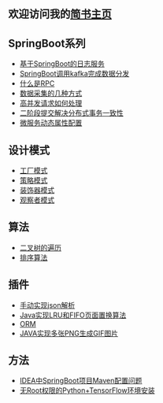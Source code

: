 ## 欢迎访问我的[简书主页](https://www.jianshu.com/u/129d137fa8d1)

## SpringBoot系列

- [基于SpringBoot的日志服务](https://github.com/guangxush/Vinus)
- [SpringBoot调用kafka完成数据分发](https://github.com/guangxush/Mountain/blob/master/README_CN.md)
- [什么是RPC](https://github.com/guangxush/SpringBoot_GRPC)
- [数据采集的几种方式](https://github.com/guangxush/Doctor/blob/master/README.md)
- [高并发请求如何处理](https://github.com/guangxush/WorkQueue/blob/master/README.md)
- [二阶段提交解决分布式事务一致性](https://github.com/guangxush/GoddoG)
- [微服务动态属性配置](https://github.com/guangxush/Swallow)

## 设计模式

- [工厂模式](https://github.com/guangxush/DesignPatterns/tree/master/src/factory)
- [策略模式](https://github.com/guangxush/DesignPatterns/tree/master/src/strategy)
- [装饰器模式](https://github.com/guangxush/DesignPatterns/tree/master/src/decorator)
- [观察者模式](https://github.com/guangxush/DesignPatterns/tree/master/src/observer)

## 算法

- [二叉树的遍历]()
- [排序算法]()


## 插件

- [手动实现json解析](https://github.com/guangxush/wheel/tree/master/JSONParse/src)
- [Java实现LRU和FIFO页面置换算法](https://github.com/guangxush/wheel/tree/master/PageReplace/src)
- [ORM](https://github.com/guangxush/wheel/tree/master/ORM)
- [JAVA实现多张PNG生成GIF图片](https://github.com/guangxush/GenerateGIF)


## 方法

- [IDEA中SpringBoot项目Maven配置问题]()
- [无Root权限的Python+TensorFlow环境安装]()